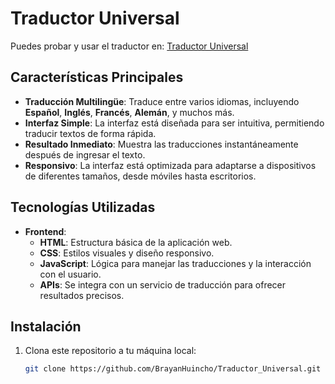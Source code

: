 # Traductor Universal

Puedes probar y usar el traductor en: [Traductor Universal](https://brayanhuincho.github.io/Traductor_Universal/)

## Características Principales

- **Traducción Multilingüe**: Traduce entre varios idiomas, incluyendo **Español**, **Inglés**, **Francés**, **Alemán**, y muchos más.
- **Interfaz Simple**: La interfaz está diseñada para ser intuitiva, permitiendo traducir textos de forma rápida.
- **Resultado Inmediato**: Muestra las traducciones instantáneamente después de ingresar el texto.
- **Responsivo**: La interfaz está optimizada para adaptarse a dispositivos de diferentes tamaños, desde móviles hasta escritorios. 

## Tecnologías Utilizadas

- **Frontend**:
  - **HTML**: Estructura básica de la aplicación web.
  - **CSS**: Estilos visuales y diseño responsivo.
  - **JavaScript**: Lógica para manejar las traducciones y la interacción con el usuario.
  - **APIs**: Se integra con un servicio de traducción para ofrecer resultados precisos.

## Instalación

1. Clona este repositorio a tu máquina local:
   ```bash
   git clone https://github.com/BrayanHuincho/Traductor_Universal.git
